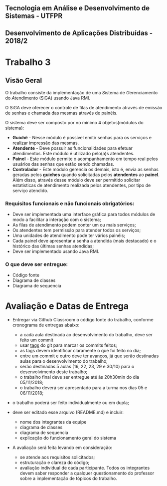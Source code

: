 ## Tecnologia em Análise e Desenvolvimento de Sistemas - UTFPR 
## Desenvolvimento de Aplicações Distribuídas - 2018/2

# Trabalho 3

## Visão Geral
O trabalho consiste da implementação de uma  *Si*stema de *G*erenciamento do *A*tendimento (SiGA) usando Java RMI.

O SiGA deve oferecer o controle de filas de atendimento através de emissão de senhas e chamada das mesmas através de painéis.

O sistema deve ser composto por no mínimo 4 objetos(módulos do sistema):
* **Guichê** - Nesse módulo é possível emitir senhas para os serviços e realizar impressão das mesmas. 
* **Atendente** - Deve possuir as funcionalidades para efetuar atendimentos. Este módulo é utilizado pelo(a)s atendentes.
* **Painel** - Este módulo permite o acompanhamento em tempo real pelos usuários das senhas que estão sendo chamadas.
* **Controlador** - Este módulo gerencia os demais, isto é, envia as senhas geradas pelos **guiches** quando solicitadas pelos **atendentes** ao **painel**. Além disso, através desse módulo deve ser permitido solicitar estatisticas de atendimento realizada pelos atendentes, por tipo de serviço atendido.


### Requisitos funcionais e não funcionais obrigatórios:
* Deve ser implementada uma interface gráfica para todos módulos de modo a facilitar a interação com o sistema;
* As filas de atendimento podem conter um ou mais serviços;
* Os atendentes tem permissão para atender todos os serviços; 
* Uma unidades de atendimento pode ter vários painéis;
* Cada painel deve apresentar a senha a atendida (mais destacado) e o histórico das últimas senhas atendidas;
* Deve ser implementado usando Java RMI.

### O que deve ser entregue:
* Código fonte
* Diagrama de classes
* Diagrama de sequencia

# Avaliação e Datas de Entrega
* Entregar via Github Classroom o código fonte do trabalho, conforme cronograma de entregas abaixo:
  - a cada aula destinada ao desenvolvimento do trabalho, deve ser feito um commit
  - usar [tags](https://git-scm.com/book/pt-br/v1/Git-Essencial-Tagging) do git para marcar
os commits feitos;
  - as tags devem identificar claramente o que foi feito no dia;
  - entre um commit e outro deve ter avanços, já que serão destinadas aulas para o desenvolvimento do trabalho;
  - serão destinadas 5 aulas (16, 22, 23, 29 e 30/10) para o desenvolvimento deste trabalho;
  - o trabalho final deve ser entregue até às 20h30min do dia 05/11/2018;
  - o trabalho deverá ser apresentado para a turma nos dias 05 e 06/11/2018;
* o trabalho poderá ser feito individualmente ou em dupla;
* deve ser editado esse arquivo (README.md) e incluir:
  - nome dos integrantes da equipe
  - diagrama de classes
  - diagrama de sequencia
  - explicação do funcionamento geral do sistema
  
* A avaliação será feita levando em consideração:
  - se atende aos requisitos solicitados;
  - estruturação e clareza do código;
  - avaliação individual de cada participante. Todos os integrantes devem saber responder a qualquer questionamento do professor sobre a implementação de tópicos do trabalho.

